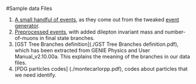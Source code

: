 #Sample data Files

1. [A small handful of events](./gntp.NuMI_C12_dilepton_inclusive.root), as they come out from the tweaked [event generator](../src/gNuMIExptEvGen.cxx).
2. [Preprocessed events](./ultralisk_until7.gst.root), with added dilepton invariant mass and number-of-muons in final state branches.
3. [GST Tree Branches definition](./GST Tree Branches definition.pdf), which has been extracted from GENIE Physics and User Manual_v2.10.00a. This explains the meaning of the branches in our data files.
4. [PDG particles codes] (./montecarlorpp.pdf), codes about particles that we need identify.
